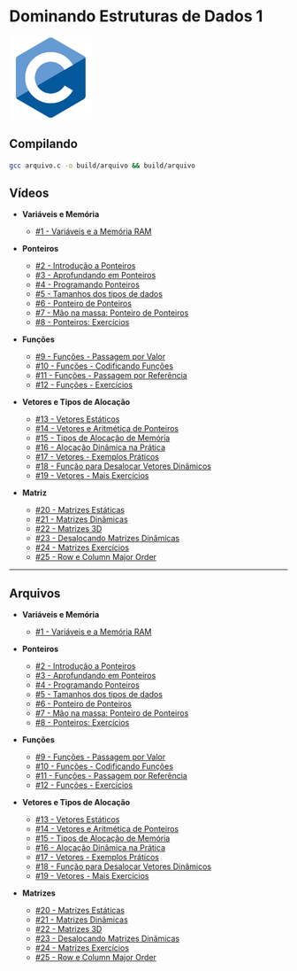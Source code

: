 # Dominando Estruturas de Dados 1

<img src="./images/c-lang.svg" alt="C-Lang" width="150" height="150"/>

## Compilando

```bash
gcc arquivo.c -o build/arquivo && build/arquivo
```


## Vídeos

- **Variáveis e Memória**
  - [#1   - Variáveis e a Memória RAM](https://www.youtube.com/watch?v=ucupombJuUM)

- **Ponteiros**
  - [#2   - Introdução a Ponteiros](https://www.youtube.com/watch?v=GLV71ky3OCw)
  - [#3   - Aprofundando em Ponteiros](https://www.youtube.com/watch?v=3ugbgPZbodo)
  - [#4   - Programando Ponteiros](https://www.youtube.com/watch?v=UIYnNcEb8Oc)
  - [#5   - Tamanhos dos tipos de dados](https://www.youtube.com/watch?v=F3YnOQw7v9s)
  - [#6   - Ponteiro de Ponteiros](https://www.youtube.com/watch?v=4WX9pE2liPs)
  - [#7   - Mão na massa: Ponteiro de Ponteiros](https://www.youtube.com/watch?v=HOYSSCebd1g)
  - [#8   - Ponteiros: Exercícios](https://www.youtube.com/watch?v=t1kQRygSOu4)

- **Funções**
  - [#9   - Funções - Passagem por Valor](https://www.youtube.com/watch?v=Q5SaM35EJcg)
  - [#10  - Funções - Codificando Funções](https://www.youtube.com/watch?v=4Xy5Y411_lA)
  - [#11  - Funções - Passagem por Referência](https://www.youtube.com/watch?v=G2oBB0sYAr0)
  - [#12  - Funções - Exercícios](https://www.youtube.com/watch?v=u9R-PuQdTys)

- **Vetores e Tipos de Alocação**
  - [#13  - Vetores Estáticos](https://www.youtube.com/watch?v=eVr_Pky11T8)
  - [#14  - Vetores e Aritmética de Ponteiros](https://www.youtube.com/watch?v=nkU9biXjsB8)
  - [#15  - Tipos de Alocação de Memória](https://www.youtube.com/watch?v=uZUyBZEdfGQ)
  - [#16  - Alocação Dinâmica na Prática](https://www.youtube.com/watch?v=XNmdbPz75C0)
  - [#17  - Vetores - Exemplos Práticos](https://www.youtube.com/watch?v=E08YxaAICmY)
  - [#18  - Função para Desalocar Vetores Dinâmicos](https://www.youtube.com/watch?v=wvmvl-vHbTo)
  - [#19  - Vetores - Mais Exercícios](https://www.youtube.com/watch?v=-ePB6hbGdiM)

- **Matriz**
  - [#20  - Matrizes Estáticas](https://www.youtube.com/watch?v=vTU2Fw5ViZ0)
  - [#21  - Matrizes Dinâmicas](https://www.youtube.com/watch?v=gSVtw4UbsGk)
  - [#22  - Matrizes 3D](https://www.youtube.com/watch?v=omIcgYLbzFI)
  - [#23  - Desalocando Matrizes Dinâmicas](https://www.youtube.com/watch?v=KRIHw08TdAk)
  - [#24  - Matrizes Exercícios](https://www.youtube.com/watch?v=xmMq8pu90Lk)
  - [#25  - Row e Column Major Order](https://www.youtube.com/watch?v=iDB0lSW5zzA)

---

## Arquivos

- **Variáveis e Memória**
  - [#1   - Variáveis e a Memória RAM](https://github.com/i-am-anderson/estrutura-de-dados-em-c/tree/main/variaveis-e-memoria)

- **Ponteiros**
  - [#2   - Introdução a Ponteiros](https://github.com/i-am-anderson/estrutura-de-dados-em-c/tree/main/ponteiros)
  - [#3   - Aprofundando em Ponteiros](https://github.com/i-am-anderson/estrutura-de-dados-em-c/tree/main/ponteiros)
  - [#4   - Programando Ponteiros](https://github.com/i-am-anderson/estrutura-de-dados-em-c/tree/main/ponteiros)
  - [#5   - Tamanhos dos tipos de dados](https://github.com/i-am-anderson/estrutura-de-dados-em-c/tree/main/ponteiros)
  - [#6   - Ponteiro de Ponteiros](https://github.com/i-am-anderson/estrutura-de-dados-em-c/tree/main/ponteiros)
  - [#7   - Mão na massa: Ponteiro de Ponteiros](https://github.com/i-am-anderson/estrutura-de-dados-em-c/tree/main/ponteiros)
  - [#8   - Ponteiros: Exercícios](https://github.com/i-am-anderson/estrutura-de-dados-em-c/tree/main/ponteiros)

- **Funções**
  - [#9   - Funções - Passagem por Valor](https://github.com/i-am-anderson/estrutura-de-dados-em-c/tree/main/funcoes)
  - [#10  - Funções - Codificando Funções](https://github.com/i-am-anderson/estrutura-de-dados-em-c/tree/main/funcoes)
  - [#11  - Funções - Passagem por Referência](https://github.com/i-am-anderson/estrutura-de-dados-em-c/tree/main/funcoes)
  - [#12  - Funções - Exercícios](https://github.com/i-am-anderson/estrutura-de-dados-em-c/tree/main/funcoes)

- **Vetores e Tipos de Alocação**
  - [#13  - Vetores Estáticos](https://github.com/i-am-anderson/estrutura-de-dados-em-c/tree/main/vetores-e-tipos-de-alocacao)
  - [#14  - Vetores e Aritmética de Ponteiros](https://github.com/i-am-anderson/estrutura-de-dados-em-c/tree/main/vetores-e-tipos-de-alocacao)
  - [#15  - Tipos de Alocação de Memória](https://github.com/i-am-anderson/estrutura-de-dados-em-c/tree/main/vetores-e-tipos-de-alocacao)
  - [#16  - Alocação Dinâmica na Prática](https://github.com/i-am-anderson/estrutura-de-dados-em-c/tree/main/vetores-e-tipos-de-alocacao)
  - [#17  - Vetores - Exemplos Práticos](https://github.com/i-am-anderson/estrutura-de-dados-em-c/tree/main/vetores-e-tipos-de-alocacao)
  - [#18  - Função para Desalocar Vetores Dinâmicos](https://github.com/i-am-anderson/estrutura-de-dados-em-c/tree/main/vetores-e-tipos-de-alocacao)
  - [#19  - Vetores - Mais Exercícios](https://github.com/i-am-anderson/estrutura-de-dados-em-c/tree/main/vetores-e-tipos-de-alocacao)

- **Matrizes**
  - [#20  - Matrizes Estáticas](https://github.com/i-am-anderson/estrutura-de-dados-em-c/tree/main/matriz)
  - [#21  - Matrizes Dinâmicas](https://github.com/i-am-anderson/estrutura-de-dados-em-c/tree/main/matriz)
  - [#22  - Matrizes 3D](https://github.com/i-am-anderson/estrutura-de-dados-em-c/tree/main/matriz)
  - [#23  - Desalocando Matrizes Dinâmicas](https://github.com/i-am-anderson/estrutura-de-dados-em-c/tree/main/matriz)
  - [#24  - Matrizes Exercícios](https://github.com/i-am-anderson/estrutura-de-dados-em-c/tree/main/matriz)
  - [#25  - Row e Column Major Order](https://github.com/i-am-anderson/estrutura-de-dados-em-c/tree/main/matriz)
